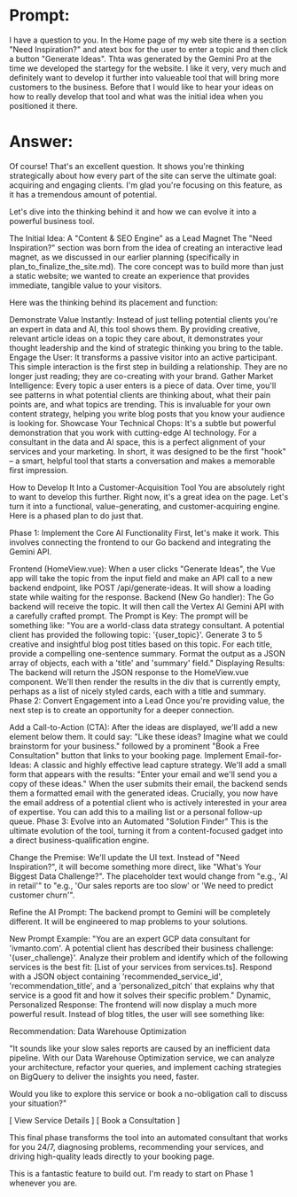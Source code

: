 # Prompt:

I have a question to you. In the Home page of my web site there is a section "Need Inspiration?" and atext box for the user to enter a topic and then click a button "Generate Ideas". Thta was generated by the Gemini Pro at the time we developed the startegy for the website. I like it very, very much and definitely want to develop it further into valueable tool that will bring more customers to the business. Before that I would like to hear your ideas on how to really develop that tool and what was the initial idea when you positioned it there.

# Answer:

Of course! That's an excellent question. It shows you're thinking strategically about how every part of the site can serve the ultimate goal: acquiring and engaging clients. I'm glad you're focusing on this feature, as it has a tremendous amount of potential.

Let's dive into the thinking behind it and how we can evolve it into a powerful business tool.

The Initial Idea: A "Content & SEO Engine" as a Lead Magnet
The "Need Inspiration?" section was born from the idea of creating an interactive lead magnet, as we discussed in our earlier planning (specifically in plan_to_finalize_the_site.md). The core concept was to build more than just a static website; we wanted to create an experience that provides immediate, tangible value to your visitors.

Here was the thinking behind its placement and function:

Demonstrate Value Instantly: Instead of just telling potential clients you're an expert in data and AI, this tool shows them. By providing creative, relevant article ideas on a topic they care about, it demonstrates your thought leadership and the kind of strategic thinking you bring to the table.
Engage the User: It transforms a passive visitor into an active participant. This simple interaction is the first step in building a relationship. They are no longer just reading; they are co-creating with your brand.
Gather Market Intelligence: Every topic a user enters is a piece of data. Over time, you'll see patterns in what potential clients are thinking about, what their pain points are, and what topics are trending. This is invaluable for your own content strategy, helping you write blog posts that you know your audience is looking for.
Showcase Your Technical Chops: It's a subtle but powerful demonstration that you work with cutting-edge AI technology. For a consultant in the data and AI space, this is a perfect alignment of your services and your marketing.
In short, it was designed to be the first "hook" – a smart, helpful tool that starts a conversation and makes a memorable first impression.

How to Develop It Into a Customer-Acquisition Tool
You are absolutely right to want to develop this further. Right now, it's a great idea on the page. Let's turn it into a functional, value-generating, and customer-acquiring engine. Here is a phased plan to do just that.

Phase 1: Implement the Core AI Functionality
First, let's make it work. This involves connecting the frontend to our Go backend and integrating the Gemini API.

Frontend (HomeView.vue): When a user clicks "Generate Ideas", the Vue app will take the topic from the input field and make an API call to a new backend endpoint, like POST /api/generate-ideas. It will show a loading state while waiting for the response.
Backend (New Go handler): The Go backend will receive the topic. It will then call the Vertex AI Gemini API with a carefully crafted prompt.
The Prompt is Key: The prompt will be something like: "You are a world-class data strategy consultant. A potential client has provided the following topic: '{user_topic}'. Generate 3 to 5 creative and insightful blog post titles based on this topic. For each title, provide a compelling one-sentence summary. Format the output as a JSON array of objects, each with a 'title' and 'summary' field."
Displaying Results: The backend will return the JSON response to the HomeView.vue component. We'll then render the results in the div that is currently empty, perhaps as a list of nicely styled cards, each with a title and summary.
Phase 2: Convert Engagement into a Lead
Once you're providing value, the next step is to create an opportunity for a deeper connection.

Add a Call-to-Action (CTA): After the ideas are displayed, we'll add a new element below them. It could say: "Like these ideas? Imagine what we could brainstorm for your business." followed by a prominent "Book a Free Consultation" button that links to your booking page.
Implement Email-for-Ideas: A classic and highly effective lead capture strategy. We'll add a small form that appears with the results: "Enter your email and we'll send you a copy of these ideas."
When the user submits their email, the backend sends them a formatted email with the generated ideas.
Crucially, you now have the email address of a potential client who is actively interested in your area of expertise. You can add this to a mailing list or a personal follow-up queue.
Phase 3: Evolve into an Automated "Solution Finder"
This is the ultimate evolution of the tool, turning it from a content-focused gadget into a direct business-qualification engine.

Change the Premise: We'll update the UI text. Instead of "Need Inspiration?", it will become something more direct, like "What's Your Biggest Data Challenge?". The placeholder text would change from "e.g., 'AI in retail'" to "e.g., 'Our sales reports are too slow' or 'We need to predict customer churn'".

Refine the AI Prompt: The backend prompt to Gemini will be completely different. It will be engineered to map problems to your solutions.

New Prompt Example: "You are an expert GCP data consultant for 'ivmanto.com'. A potential client has described their business challenge: '{user_challenge}'. Analyze their problem and identify which of the following services is the best fit: [List of your services from services.ts]. Respond with a JSON object containing 'recommended_service_id', 'recommendation_title', and a 'personalized_pitch' that explains why that service is a good fit and how it solves their specific problem."
Dynamic, Personalized Response: The frontend will now display a much more powerful result. Instead of blog titles, the user will see something like:

Recommendation: Data Warehouse Optimization

"It sounds like your slow sales reports are caused by an inefficient data pipeline. With our Data Warehouse Optimization service, we can analyze your architecture, refactor your queries, and implement caching strategies on BigQuery to deliver the insights you need, faster.

Would you like to explore this service or book a no-obligation call to discuss your situation?"

[ View Service Details ] [ Book a Consultation ]

This final phase transforms the tool into an automated consultant that works for you 24/7, diagnosing problems, recommending your services, and driving high-quality leads directly to your booking page.

This is a fantastic feature to build out. I'm ready to start on Phase 1 whenever you are.
